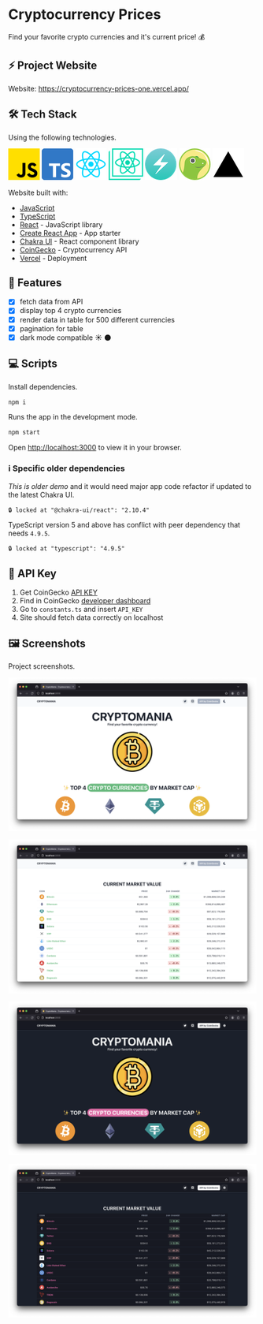 # Cryptocurrency Prices

Find your favorite crypto currencies and it's current price! 💰

## ⚡ Project Website

Website: <https://cryptocurrency-prices-one.vercel.app/>

## 🛠️ Tech Stack

Using the following technologies.

![javascript](tech-stack-logos/javascript.png) ![typescript](tech-stack-logos/typescript.png) ![react](tech-stack-logos/react.png) ![create-react-app](tech-stack-logos/create-react-app.png) ![chakra](tech-stack-logos/chakra.png) ![coingecko](tech-stack-logos/coingecko.png) ![vercel](tech-stack-logos/vercel.png)

Website built with:

- [JavaScript](https://developer.mozilla.org/en-US/docs/Web/javascript)
- [TypeScript](https://www.typescriptlang.org/)
- [React](https://react.dev/) - JavaScript library
- [Create React App](https://create-react-app.dev/) - App starter
- [Chakra UI](https://chakra-ui.com/) - React component library
- [CoinGecko](https://www.coingecko.com/) - Cryptocurrency API
- [Vercel](https://www.vercel.com/) - Deployment

## 📝 Features

- [x] fetch data from API
- [x] display top 4 crypto currencies
- [x] render data in table for 500 different currencies
- [x] pagination for table
- [x] dark mode compatible ☀️ 🌑

## 💻 Scripts

Install dependencies.

```bash
npm i
```

Runs the app in the development mode.

```bash
npm start
```

Open [http://localhost:3000](http://localhost:3000) to view it in your browser.

### ℹ️ Specific older dependencies

_This is older demo_ and it would need major app code refactor if updated to the latest Chakra UI.

```txt
🔒 locked at "@chakra-ui/react": "2.10.4"
```

TypeScript version 5 and above has conflict with peer dependency that needs `4.9.5`.

```txt
🔒 locked at "typescript": "4.9.5"
```

## 🔑 API Key

1. Get CoinGecko [API KEY](https://support.coingecko.com/hc/en-us/articles/21880397454233-User-Guide-How-to-sign-up-for-CoinGecko-Demo-API-and-generate-an-API-key)
2. Find in CoinGecko [developer dashboard](https://www.coingecko.com/en/developers/dashboard)
3. Go to `constants.ts` and insert `API_KEY`
4. Site should fetch data correctly on localhost

## 🖼️ Screenshots

Project screenshots.

![screenshot-1](/screenshots/screenshot-1.png)

![screenshot-2](/screenshots/screenshot-2.png)

![screenshot-3](/screenshots/screenshot-3.png)

![screenshot-4](/screenshots/screenshot-4.png)
